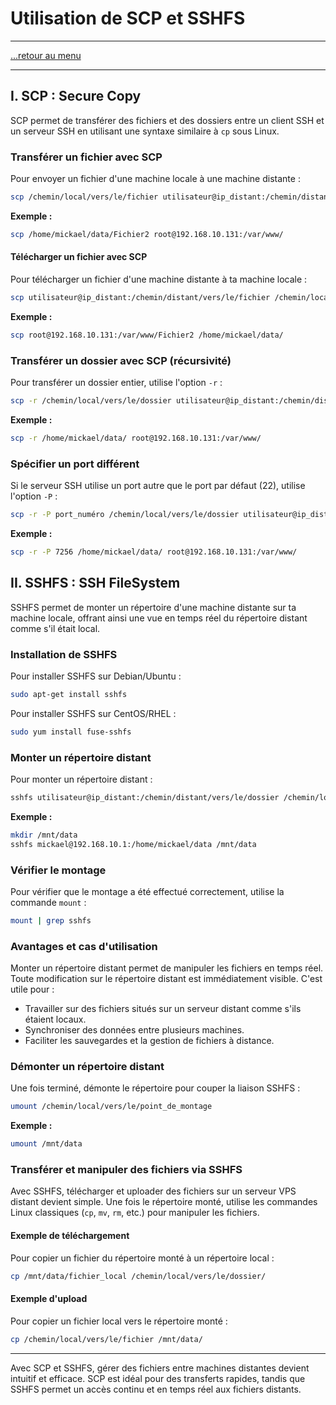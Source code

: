 # Utilisation de SCP et SSHFS
---

[...retour au menu](../menu.md)

---

## I. SCP : Secure Copy

SCP permet de transférer des fichiers et des dossiers entre un client SSH et un serveur SSH en utilisant une syntaxe similaire à `cp` sous Linux.

### Transférer un fichier avec SCP
Pour envoyer un fichier d'une machine locale à une machine distante :
```bash
scp /chemin/local/vers/le/fichier utilisateur@ip_distant:/chemin/distant/vers/le/dossier
```
**Exemple :**
```bash
scp /home/mickael/data/Fichier2 root@192.168.10.131:/var/www/
```

#### Télécharger un fichier avec SCP
Pour télécharger un fichier d'une machine distante à ta machine locale :
```bash
scp utilisateur@ip_distant:/chemin/distant/vers/le/fichier /chemin/local/vers/le/dossier
```
**Exemple :**
```bash
scp root@192.168.10.131:/var/www/Fichier2 /home/mickael/data/
```

### Transférer un dossier avec SCP (récursivité)
Pour transférer un dossier entier, utilise l'option `-r` :
```bash
scp -r /chemin/local/vers/le/dossier utilisateur@ip_distant:/chemin/distant/vers/le/dossier
```
**Exemple :**
```bash
scp -r /home/mickael/data/ root@192.168.10.131:/var/www/
```

### Spécifier un port différent
Si le serveur SSH utilise un port autre que le port par défaut (22), utilise l'option `-P` :
```bash
scp -r -P port_numéro /chemin/local/vers/le/dossier utilisateur@ip_distant:/chemin/distant/vers/le/dossier
```
**Exemple :**
```bash
scp -r -P 7256 /home/mickael/data/ root@192.168.10.131:/var/www/
```

## II. SSHFS : SSH FileSystem

SSHFS permet de monter un répertoire d'une machine distante sur ta machine locale, offrant ainsi une vue en temps réel du répertoire distant comme s'il était local.

### Installation de SSHFS
Pour installer SSHFS sur Debian/Ubuntu :
```bash
sudo apt-get install sshfs
```
Pour installer SSHFS sur CentOS/RHEL :
```bash
sudo yum install fuse-sshfs
```

### Monter un répertoire distant
Pour monter un répertoire distant :
```bash
sshfs utilisateur@ip_distant:/chemin/distant/vers/le/dossier /chemin/local/vers/le/point_de_montage
```
**Exemple :**
```bash
mkdir /mnt/data
sshfs mickael@192.168.10.1:/home/mickael/data /mnt/data
```

### Vérifier le montage
Pour vérifier que le montage a été effectué correctement, utilise la commande `mount` :
```bash
mount | grep sshfs
```

### Avantages et cas d'utilisation
Monter un répertoire distant permet de manipuler les fichiers en temps réel. Toute modification sur le répertoire distant est immédiatement visible. C'est utile pour :
- Travailler sur des fichiers situés sur un serveur distant comme s'ils étaient locaux.
- Synchroniser des données entre plusieurs machines.
- Faciliter les sauvegardes et la gestion de fichiers à distance.

### Démonter un répertoire distant
Une fois terminé, démonte le répertoire pour couper la liaison SSHFS :
```bash
umount /chemin/local/vers/le/point_de_montage
```
**Exemple :**
```bash
umount /mnt/data
```

### Transférer et manipuler des fichiers via SSHFS
Avec SSHFS, télécharger et uploader des fichiers sur un serveur VPS distant devient simple. Une fois le répertoire monté, utilise les commandes Linux classiques (`cp`, `mv`, `rm`, etc.) pour manipuler les fichiers.

#### Exemple de téléchargement
Pour copier un fichier du répertoire monté à un répertoire local :
```bash
cp /mnt/data/fichier_local /chemin/local/vers/le/dossier/
```

#### Exemple d'upload
Pour copier un fichier local vers le répertoire monté :
```bash
cp /chemin/local/vers/le/fichier /mnt/data/
```

---

Avec SCP et SSHFS, gérer des fichiers entre machines distantes devient intuitif et efficace. SCP est idéal pour des transferts rapides, tandis que SSHFS permet un accès continu et en temps réel aux fichiers distants.